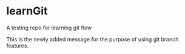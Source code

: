 # learnGit
A testing repo for learning git flow


This is the newly added message for the purpose of using git branch features. 
